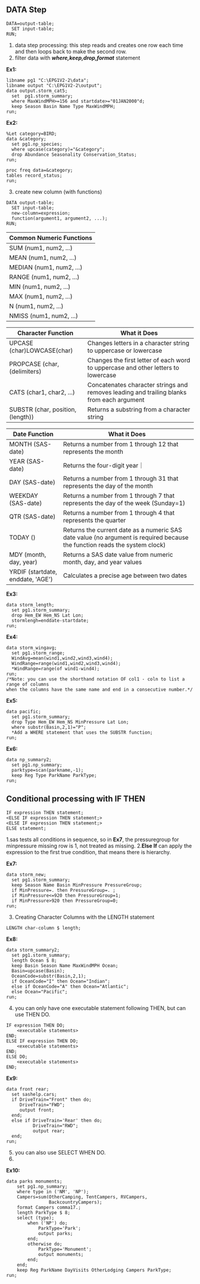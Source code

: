 ## DATA Step
```sas    
DATA=output-table;
  SET input-table;
RUN;
```
1. data step processing: this step reads and creates one row each time and then loops back to make the second row.
2. filter data with ***where,keep,drop,format*** statement

**Ex1:**
```sas
libname pg1 "C:\EPG1V2-2\data";
libname output "C:\EPG1V2-2\output";
data output.storm_cat5;
  set  pg1.storm_summary;
  where MaxWindMPH>=156 and startdate>="01JAN2000"d;
  keep Season Basin Name Type MaxWindMPH;
run; 
```
**Ex2:**
```sas
%Let category=BIRD;
data &category;
  set pg1.np_species;
  where upcase(category)="&category";
  drop Abundance Seasonality Conservation_Status;
run;

proc freq data=&category;
tables record_status;
run;
```
3. create new column (with functions)
```sas
DATA output-table;
  SET input-table;
  new-column=expression;
  function(argument1, argument2, ...);
RUN;
```
Common Numeric Functions|
------------------------|
SUM (num1, num2, ...)|
MEAN (num1, num2, ...)|
MEDIAN (num1, num2, ...)|
RANGE (num1, num2, ...)|
MIN (num1, num2, ...)|
MAX (num1, num2, ...)|
N (num1, num2, ...)|
NMISS (num1, num2, ...)|

Character Function|What it Does
------------------|------------
UPCASE (char)LOWCASE(char)|Changes letters in a character string to uppercase or lowercase
PROPCASE (char, (delimiters)|Changes the first letter of each word to uppercase and other letters to lowercase
CATS (char1, char2, ...)|Concatenates character strings and removes leading and trailing blanks from each argument
SUBSTR (char, position, (length))|Returns a substring from a character string


Date Function|What it Does
-------------|------------
MONTH (SAS-date)|Returns a number from 1 through 12 that represents the month
YEAR (SAS-date)|Returns the four-digit year｜
DAY (SAS-date)|Returns a number from 1 through 31 that represents the day of the month
WEEKDAY (SAS-date)|Returns a number from 1 through 7 that represents the day of the week (Sunday=1)
QTR (SAS-date)|Returns a number from 1 through 4 that represents the quarter
TODAY ()|Returns the current date as a numeric SAS date value (no argument is required because the function reads the system clock)
MDY (month, day, year)|Returns a SAS date value from numeric month, day, and year values
YRDIF (startdate, enddate, 'AGE')|Calculates a precise age between two dates
	

**Ex3:**
```sas
data storm_length;
  set pg1.storm_summary;
  drop Hem_EW Hem_NS Lat Lon;
  stormlengh=enddate-startdate;
run;
```
**Ex4:**
```sas
data storm_wingavg;
  set pg1.storm_range;
  WindAvg=mean(wind1,wind2,wind3,wind4);
  WindRange=range(wind1,wind2,wind3,wind4);
  *WindRange=range(of wind1-wind4);
run;  
/*Note: you can use the shorthand notation OF col1 - coln to list a range of columns 
when the columns have the same name and end in a consecutive number.*/
```
**Ex5:**
```sas	
data pacific;
  set pg1.storm_summary;
  drop Type Hem_EW Hem_NS MinPressure Lat Lon;
  where substr(Basin,2,1)="P";
  *Add a WHERE statement that uses the SUBSTR function;
run;
```
**Ex6:**
```sas
data np_summary2;
  set pg1.np_summary;
  parktype=scan(parkname,-1);
  keep Reg Type ParkName ParkType;
run;
```
## Conditional processing with IF THEN
```sas
IF expression THEN statement;
<ELSE IF expression THEN statement;>
<ELSE IF expression THEN statement;>
ELSE statement;
```
1.sas tests all conditions in sequence, so in **Ex7**, the pressuregroup for minpressure missing row is 1, not treated as missing.
2.**Else If** can apply the expression to the first true condition, that means there is hierarchy.

**Ex7:**
```sas
data storm_new;
  set pg1.storm_summary;
  keep Season Name Basin MinPressure PressureGroup;
  if MinPressure=. then PressureGroup=. ;
  if MinPressure<=920 then PressureGroup=1;
  if MinPressure>920 then PressureGroup=0;
run;
```
3. Creating Character Columns with the LENGTH statement
```sas
LENGTH char-column $ length;
```
**Ex8:**
```sas
data storm_summary2;
  set pg1.storm_summary;
  length Ocean $ 8;
  keep Basin Season Name MaxWindMPH Ocean;
  Basin=upcase(Basin);
  OceanCode=substr(Basin,2,1);
  if OceanCode="I" then Ocean="Indian";
  else if OceanCode="A" then Ocean="Atlantic";
  else Ocean="Pacific";
run;
```
4. you can only have one executable statement following THEN, but can use THEN DO.
```sas
IF expression THEN DO;
    <executable statements> 
END; 
ELSE IF expression THEN DO;
    <executable statements>
END;
ELSE DO;
    <executable statements>
END;
```
**Ex9:**
```sas
data front rear;
  set sashelp.cars;
  if DriveTrain="Front" then do;
     DriveTrain="FWD";
     output front;
  end;    
  else if DriveTrain='Rear' then do;
          DriveTrain="RWD";
          output rear;
  end;    
run;
```
5. you can also use SELECT WHEN DO.
6. 
**Ex10:**
```sas
data parks monuments;
    set pg1.np_summary;
    where type in ('NM', 'NP');
    Campers=sum(OtherCamping, TentCampers, RVCampers,
                BackcountryCampers);
    format Campers comma17.;
    length ParkType $ 8;
    select (type);
        when ('NP') do;
            ParkType='Park';
            output parks;
		end;
		otherwise do;
            ParkType='Monument';
            output monuments;
		end;
    end;
    keep Reg ParkName DayVisits OtherLodging Campers ParkType;
run;
```

